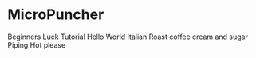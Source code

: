 # MicroPuncher
Beginners Luck Tutorial
Hello World
Italian Roast coffee
cream and sugar
Piping Hot please
